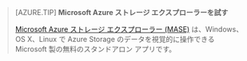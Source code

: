 > [AZURE.TIP] **Microsoft Azure ストレージ エクスプローラーを試す**
> 
> [Microsoft Azure ストレージ エクスプローラー (MASE)](../articles/vs-azure-tools-storage-manage-with-storage-explorer.md) は、Windows、OS X、Linux で Azure Storage のデータを視覚的に操作できる Microsoft 製の無料のスタンドアロン アプリです。

<!---HONumber=AcomDC_0727_2016-->